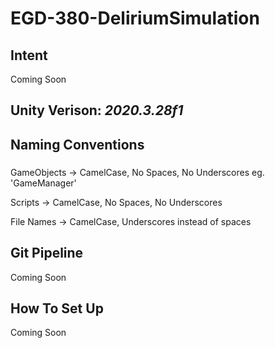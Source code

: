 # EGD-380-DeliriumSimulation

## Intent

Coming Soon

## Unity Verison: *__2020.3.28f1__*

## Naming Conventions

###

GameObjects -> CamelCase, No Spaces, No Underscores eg. 'GameManager'

Scripts -> CamelCase, No Spaces, No Underscores

File Names -> CamelCase, Underscores instead of spaces

## Git Pipeline

Coming Soon

## How To Set Up

Coming Soon
